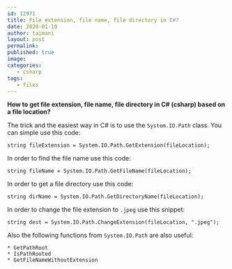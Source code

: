 ```yaml
---
id: 12971
title: File extension, file name, file directory in C#?
date: 2020-01-10
author: taimani
layout: post
permalink: 
published: true
image: 
categories:
   - csharp
tags:
   - files
---
```

**How to get file extension, file name, file directory in C# (csharp) based on a file location?**

The trick and the easiest way in C# is to use the `System.IO.Path` class.
You can simple use this code:
```
string fileExtension = System.IO.Path.GetExtension(fileLocation);
```
In order to find the file name use this code:
```
string fileName = System.IO.Path.GetFileName(fileLocation);
```
In order to get a file directory use this code:
```
string dirName = System.IO.Path.GetDirectoryName(fileLocation);
```
In order to change the file extension to `.jpeg` use this snippet:
```
string dest = System.IO.Path.ChangeExtension(fileLocation, ".jpeg");
```
Also the following functions from `System.IO.Path` are also useful:
```
* GetPathRoot
* IsPathRooted
* GetFileNameWithoutExtension
```